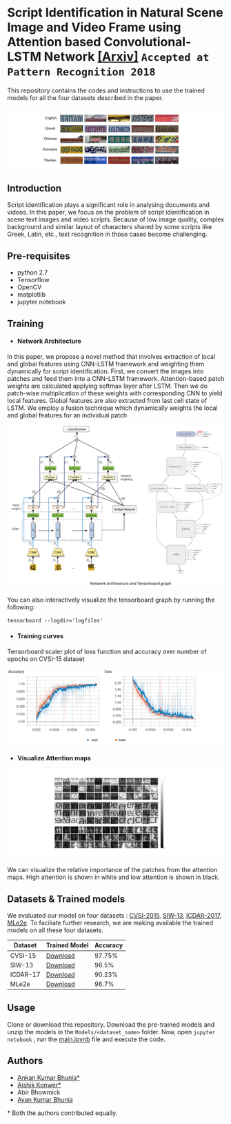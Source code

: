 
# Script Identification in Natural Scene Image and Video Frame using Attention based Convolutional-LSTM Network [[Arxiv]](https://arxiv.org/ftp/arxiv/papers/1801/1801.00470.pdf) ```Accepted at Pattern Recognition 2018```

This repository contains the codes and instructions to use the trained models for all the four datasets described in the paper. 

![Alt text](figs/scripts.png)

## Introduction

Script identification plays a significant role in analysing documents and videos. In this paper, we
focus on the problem of script identification in scene text images and video scripts. Because of
low image quality, complex background and similar layout of characters shared by some scripts
like Greek, Latin, etc., text recognition in those cases become challenging.

## Pre-requisites

- python 2.7
- Tensorflow 
- OpenCV
- matplotlib
- jupyter notebook

## Training
- ####  Network Architecture
 In this paper, we propose a novel
method that involves extraction of local and global features using CNN-LSTM framework and
weighting them dynamically for script identification. First, we convert the images into patches
and feed them into a CNN-LSTM framework. Attention-based patch weights are calculated
applying softmax layer after LSTM. Then we do patch-wise multiplication of these weights with
corresponding CNN to yield local features. Global features are also extracted from last cell state
of LSTM. We employ a fusion technique which dynamically weights the local and global
features for an individual patch

![Alt text](figs/network.png)

You can also interactively visualize the tensorboard graph by running the following:

```
tensorboard --logdir='logfiles'
```

- #### Training curves

Tensorboard scaler plot of loss function and accuracy over number of epochs on CVSI-15 dataset

![Alt text](figs/accu.png)

- #### Visualize Attention maps

![Alt text](figs/attention.png)

We can visualize the relative importance of the patches from the attention maps. High attention is shown in white and low attention is shown in black. 

## Datasets & Trained models
We evaluated our model on four datasets : [CVSI-2015](http://www.ict.griffith.edu.au/cvsi2015/Dataset.php),  [SIW-13](http://mclab.eic.hust.edu.cn/~xbai/mspnProjectPage/),  [ICDAR-2017](http://rrc.cvc.uab.es/?ch=8&com=downloads),  [MLe2e](https://www.researchgate.net/profile/Lluis_Gomez2/publication/297469752_MLe2e_multi-lingual_end-to-end_dataset/data/56df2dea08ae9b93f79a8f42/MLe2e-Dataset-v02.zip). To faciliate further research, we are making available the trained models on all these four datasets.  

| Dataset    | Trained Model |  Accuracy |
|----------  |-------------|-------------|
| CVSI-15   |  [Download](https://drive.google.com/open?id=1_Z-XV1Pi-UmIgnjJjVvpCkMiRKqFBmrR) |   97.75% |
|    SIW-13  |     [Download](https://drive.google.com/open?id=1vK_CjS-I9_pNK2Cm_JCgp06gKcL6lOrB) |  96.5%   |
| ICDAR-17   |  [Download]() |  90.23%  |
|    MLe2e |     [Download](https://drive.google.com/open?id=1miaoG0AGlWLltvklU0V870wR0q09CBdo) |   96.7%   |


## Usage
Clone or download this repository. Download the pre-trained models and unzip the models in the `Models/<dataset_name>` folder. Now, open `jupyter notebook` , run the [main.ipynb](main.ipynb) file and execute the code. 

## Authors

- [Ankan Kumar Bhunia*](https://scholar.google.com/citations?user=2leAc3AAAAAJ&hl=en)
- [Aishik Konwer*](https://scholar.google.co.in/citations?user=Vtq1xfgAAAAJ&hl=en)
- Abir Bhowmick
- [Ayan Kumar Bhunia](https://sites.google.com/site/ayanbhunia007/)

\* Both the authors contributed equally. 






